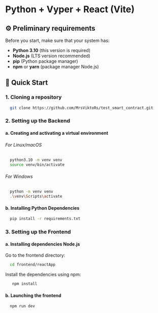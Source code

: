 # Python + Vyper + React (Vite)

## ⚙️ Preliminary requirements
Before you start, make sure that your system has:
* **Python 3.10** (this version is required)
* **Node.js** (LTS version recommended)
* **pip** (Python package manager)
* **npm** or **yarn** (package manager Node.js)

## 🚀 Quick Start
### 1. Cloning a repository
```bash
  git clone https://github.com/MrsViktoRs/test_smart_contract.git 
```

### 2. Setting up the Backend

#### a. Creating and activating a virtual environment
###### For Linux/macOS
```bash
  python3.10 -m venv venv
  source venv/bin/activate
```

###### For Windows
```bash
  python -m venv venv
  .\venv\Scripts\activate
```

#### b. Installing Python Dependencies
```bash
  pip install -r requirements.txt
```

### 3. Setting up the Frontend
#### a. Installing dependencies Node.js
Go to the frontend directory:
```bash
  cd frontend/reactApp
```
Install the dependencies using npm:
```bash
   npm install
```
#### b. Launching the frontend
```bash
  npm run dev
```